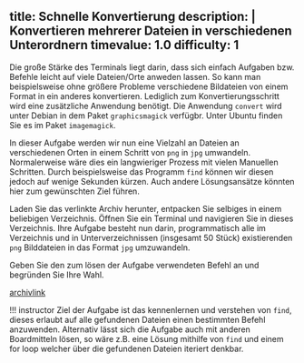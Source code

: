 title: Schnelle Konvertierung
description: |
  Konvertieren mehrerer Dateien in verschiedenen Unterordnern
timevalue: 1.0
difficulty: 1
---

Die große Stärke des Terminals liegt darin, dass sich einfach Aufgaben bzw. Befehle leicht auf
viele Dateien/Orte anweden lassen. So kann man beispielsweise ohne größere Probleme verschiedene
Bildateien von einem Format in ein anderes konvertieren. Lediglich zum Konvertierungsschritt
wird eine zusätzliche Anwendung benötigt. Die Anwendung `convert` wird unter Debian in dem Paket
`graphicsmagick` verfügbr. Unter Ubuntu finden Sie es im Paket `imagemagick`.

In dieser Aufgabe werden wir nun eine Vielzahl an Dateien an verschiedenen Orten in einem
Schritt von `png` in `jpg` umwandeln. Normalerweise wäre dies ein langwieriger Prozess mit
vielen Manuellen Schritten. Durch beispielsweise das Programm `find` können wir diesen jedoch
auf wenige Sekunden kürzen. Auch andere Lösungsansätze könnten hier zum gewünschten Ziel führen.

Laden Sie das verlinkte Archiv herunter, entpacken Sie selbiges in einem beliebigen Verzeichnis.
Öffnen Sie ein Terminal und navigieren Sie in dieses Verzeichnis. Ihre Aufgabe besteht nun
darin, programmatisch alle im Verzeichnis und in Unterverzeichnissen (insgesamt 50 Stück)
existierenden `png` Bilddateien in das Format `jpg` umzuwandeln.

Geben Sie den zum lösen der Aufgabe verwendeten Befehl an und begründen Sie Ihre Wahl.

[archivlink](#tbd)

!!! instructor
    Ziel der Aufgabe ist das kennenlernen und verstehen von `find`, dieses erlaubt auf alle gefundenen Dateien einen bestimmten Befehl anzuwenden.
    Alternativ lässt sich die Aufgabe auch mit anderen Boardmitteln lösen, so wäre z.B. eine Lösung mithilfe von `find` und einem for loop welcher über die gefundenen Dateien iteriert denkbar.
